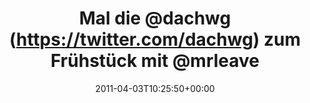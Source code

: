 ---
retweeted: false
source: <a href="http://itunes.apple.com/us/app/twitter/id409789998?mt=12" rel="nofollow">Twitter
  for Mac</a>
entities:
  hashtags: []
  symbols: []
  user_mentions:
  - name: Die Z99
    screen_name: dachwg
    indices:
    - '8'
    - '15'
    id_str: '91882733'
    id: '91882733'
  - name: Laurie Eaves
    screen_name: MrLEaves
    indices:
    - '34'
    - '43'
    id_str: '2194142048'
    id: '2194142048'
  urls: []
display_text_range:
- '0'
- '71'
favorite_count: '0'
id_str: '54489778447585281'
truncated: false
retweet_count: '0'
id: '54489778447585281'
created_at: Sun Apr 03 10:25:50 +0000 2011
favorited: false
full_text: Mal die [@dachwg](https://twitter.com/dachwg) zum Frühstück mit @mrleaves
  und gutem Kaffee versorgen.
lang: de
tags:
- pesos/twitter
date: '2011-04-03T10:25:50+00:00'
src: https://twitter.com/bascht/status/54489778447585281
original_url: https://twitter.com/bascht/status/54489778447585281
type: twitter_tweet
text: Mal die [@dachwg](https://twitter.com/dachwg) zum Frühstück mit @mrleaves und
  gutem Kaffee versorgen.
title: Mal die @dachwg (https://twitter.com/dachwg) zum Frühstück mit @mrleave

---